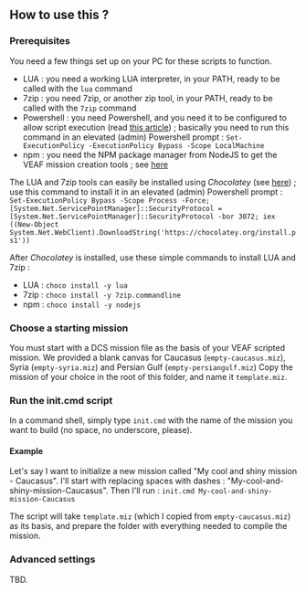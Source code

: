 
## How to use this ?

### Prerequisites

You need a few things set up on your PC for these scripts to function.

- LUA : you need a working LUA interpreter, in your PATH, ready to be called with the `lua` command
- 7zip : you need 7zip, or another zip tool, in your PATH, ready to be called with the `7zip` command
- Powershell : you need Powershell, and you need it to be configured to allow script execution (read [this article](https://docs.microsoft.com/en-us/powershell/module/microsoft.powershell.security/set-executionpolicy?view=powershell-7.1)) ; basically you need to run this command in an elevated (admin) Powershell prompt : `Set-ExecutionPolicy -ExecutionPolicy Bypass -Scope LocalMachine`
- npm : you need the NPM package manager from NodeJS to get the VEAF mission creation tools ; see [here](https://www.npmjs.com/get-npm)

The LUA and 7zip tools can easily be installed using *Chocolatey* (see [here]()) ; use this command to install it in an elevated (admin) Powershell prompt : `Set-ExecutionPolicy Bypass -Scope Process -Force; [System.Net.ServicePointManager]::SecurityProtocol = [System.Net.ServicePointManager]::SecurityProtocol -bor 3072; iex ((New-Object System.Net.WebClient).DownloadString('https://chocolatey.org/install.ps1'))`

After *Chocolatey* is installed, use these simple commands to install LUA and 7zip :

- LUA : `choco install -y lua`
- 7zip : `choco install -y 7zip.commandline`
- npm : `choco install -y nodejs`

### Choose a starting mission

You must start with a DCS mission file as the basis of your VEAF scripted mission.
We provided a blank canvas for Caucasus (`empty-caucasus.miz`), Syria (`empty-syria.miz`) and Persian Gulf (`empty-persiangulf.miz`)
Copy the mission of your choice in the root of this folder, and name it `template.miz`.

### Run the init.cmd script

In a command shell, simply type `init.cmd` with the name of the mission you want to build (no space, no underscore, please).

#### Example

Let's say I want to initialize a new mission called "My cool and shiny mission - Caucasus".
I'll start with replacing spaces with dashes : "My-cool-and-shiny-mission-Caucasus".
Then I'll run : `init.cmd My-cool-and-shiny-mission-Caucasus`

The script will take `template.miz` (which I copied from `empty-caucasus.miz`) as its basis, and prepare the folder with everything needed to compile the mission.

### Advanced settings

TBD.